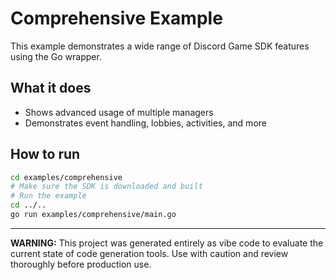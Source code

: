 # Comprehensive Example

This example demonstrates a wide range of Discord Game SDK features using the Go wrapper.

## What it does
- Shows advanced usage of multiple managers
- Demonstrates event handling, lobbies, activities, and more

## How to run

```sh
cd examples/comprehensive
# Make sure the SDK is downloaded and built
# Run the example
cd ../..
go run examples/comprehensive/main.go
```

---

**WARNING:** This project was generated entirely as vibe code to evaluate the current state of code generation tools. Use with caution and review thoroughly before production use. 